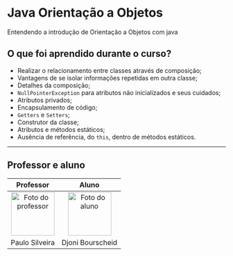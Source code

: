 # Java Orientação a Objetos

Entendendo a introdução de Orientação a Objetos com java

## O que foi aprendido durante o curso?

- Realizar o relacionamento entre classes através de composição;
- Vantagens de se isolar informações repetidas em outra classe;
- Detalhes da composição;
- `NullPointerException` para atributos não inicializados e seus cuidados;
- Atributos privados;
- Encapsulamento de código;
- `Getters` e `Setters`;
- Construtor da classe;
- Atributos e métodos estáticos;
- Ausência de referência, do `this`, dentro de métodos estáticos.

----

## Professor e aluno

Professor | Aluno
:---:     | :---:
<a href="https://github.com/peas" target="_blank" rel="noopener noreferrer"><img width="100" height="100" src="https://github.com/peas.png" alt="Foto do professor" title="Foto do professor"></a> | <a href="https://github.com/djonibourscheid" target="_blank" rel="noopener noreferrer"><img width="100" height="100" src="https://github.com/djonibourscheid.png" alt="Foto do aluno" title="Foto do aluno"></a>
Paulo Silveira |Djoni Bourscheid
